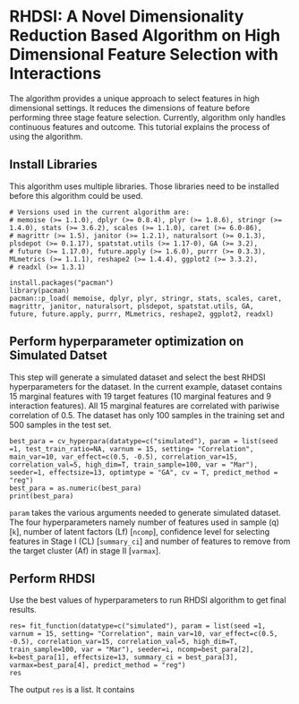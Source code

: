# RHDSI: A Novel Dimensionality Reduction Based Algorithm on High Dimensional Feature Selection with Interactions 
The algorithm provides a unique approach to select features in high dimensional settings. It reduces the dimensions of feature before performing three stage feature selection. Currently, algorithm only handles continuous features and outcome. This tutorial explains the process of using the algorithm.

## Install Libraries
This algorithm uses multiple libraries. Those libraries need to be installed before this algorithm could be used.

```
# Versions used in the current algorithm are:
# memoise (>= 1.1.0), dplyr (>= 0.8.4), plyr (>= 1.8.6), stringr (>= 1.4.0), stats (>= 3.6.2), scales (>= 1.1.0), caret (>= 6.0-86), 
# magrittr (>= 1.5), janitor (>= 1.2.1), naturalsort (>= 0.1.3), plsdepot (>= 0.1.17), spatstat.utils (>= 1.17-0), GA (>= 3.2), 
# future (>= 1.17.0), future.apply (>= 1.6.0), purrr (>= 0.3.3), MLmetrics (>= 1.1.1), reshape2 (>= 1.4.4), ggplot2 (>= 3.3.2), 
# readxl (>= 1.3.1)

install.packages("pacman")
library(pacman)
pacman::p_load( memoise, dplyr, plyr, stringr, stats, scales, caret, magrittr, janitor, naturalsort, plsdepot, spatstat.utils, GA, 
future, future.apply, purrr, MLmetrics, reshape2, ggplot2, readxl) 
```
## Perform hyperparameter optimization on Simulated Datset
This step will generate a simulated dataset and select the best RHDSI hyperparameters for the dataset. In the current example, dataset contains 15 marginal features with 19 target features (10 marginal features and 9 interaction features). All 15 marginal features are correlated with pariwise correlation of 0.5. The dataset has only 100 samples in the training set and 500 samples in the test set.

```
best_para = cv_hyperpara(datatype=c("simulated"), param = list(seed =1, test_train_ratio=NA, varnum = 15, setting= "Correlation", main_var=10, var_effect=c(0.5, -0.5), correlation_var=15, correlation_val=5, high_dim=T, train_sample=100, var = "Mar"), seeder=1, effectsize=13, optimtype = "GA", cv = T, predict_method = "reg")
best_para = as.numeric(best_para)
print(best_para)
```
```param``` takes the various arguments needed to generate simulated dataset. The four hyperparameters namely number of features used in sample (q) [```k```], number of latent factors (Lf) [```ncomp```], confidence level for selecting features in Stage I (CL) [```summary_ci```] and number of features to remove from the target cluster (Af) in stage II [```varmax```]. 

## Perform RHDSI
Use the best values of hyperparameters to run RHDSI algorithm to get final results.

```
res= fit_function(datatype=c("simulated"), param = list(seed =1, varnum = 15, setting= "Correlation", main_var=10, var_effect=c(0.5, -0.5), correlation_var=15, correlation_val=5, high_dim=T, train_sample=100, var = "Mar"), seeder=i, ncomp=best_para[2], k=best_para[1], effectsize=13, summary_ci = best_para[3], varmax=best_para[4], predict_method = "reg")
res
```

The output ```res``` is a list. It contains 
